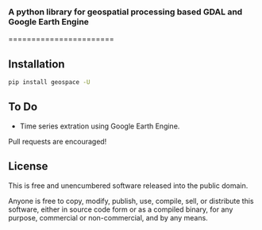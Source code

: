 ### A python library for geospatial processing based GDAL and Google Earth Engine
=======================

Installation
-----

```bash
pip install geospace -U
```

To Do
-----

-   Time series extration using Google Earth Engine.

Pull requests are encouraged!

License
-------

This is free and unencumbered software released into the public domain.

Anyone is free to copy, modify, publish, use, compile, sell, or
distribute this software, either in source code form or as a compiled
binary, for any purpose, commercial or non-commercial, and by any means.
